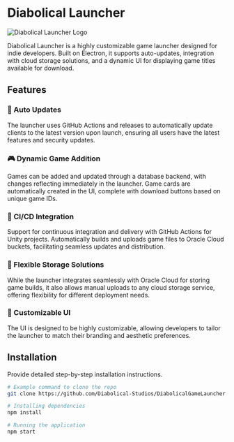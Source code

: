 # Diabolical Launcher

![Diabolical Launcher Logo](https://repository-images.githubusercontent.com/792842580/16442e04-f598-4024-b5b7-1cd3de882534)

Diabolical Launcher is a highly customizable game launcher designed for indie developers. Built on Electron, it supports auto-updates, integration with cloud storage solutions, and a dynamic UI for displaying game titles available for download.

## Features

### 🚀 Auto Updates
The launcher uses GitHub Actions and releases to automatically update clients to the latest version upon launch, ensuring all users have the latest features and security updates.

### 🎮 Dynamic Game Addition
Games can be added and updated through a database backend, with changes reflecting immediately in the launcher. Game cards are automatically created in the UI, complete with download buttons based on unique game IDs.

### 🔄 CI/CD Integration
Support for continuous integration and delivery with GitHub Actions for Unity projects. Automatically builds and uploads game files to Oracle Cloud buckets, facilitating seamless updates and distribution.

### 💾 Flexible Storage Solutions
While the launcher integrates seamlessly with Oracle Cloud for storing game builds, it also allows manual uploads to any cloud storage service, offering flexibility for different deployment needs.

### 🎨 Customizable UI
The UI is designed to be highly customizable, allowing developers to tailor the launcher to match their branding and aesthetic preferences.

## Installation

Provide detailed step-by-step installation instructions.

```bash
# Example command to clone the repo
git clone https://github.com/Diabolical-Studios/DiabolicalGameLauncher.git

# Installing dependencies
npm install

# Running the application
npm start
